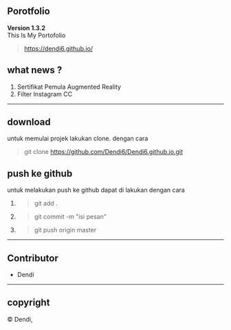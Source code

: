 ## Porotfolio

**Version 1.3.2**</br>
This Is My Portofolio
>https://dendi6.github.io/

## what news ?
<ol>
    <li>Sertifikat Pemula Augmented Reality</li>
    <li>Filter Instagram CC</li>
</ol>

---
## download
untuk memulai projek lakukan clone. dengan cara
>git clone https://github.com/Dendi6/Dendi6.github.io.git
## push ke github
untuk melakukan push ke github dapat di lakukan dengan cara
1. >git add .
2. >git commit -m "isi pesan"
3. >git push origin master

---
## Contributor
- Dendi

---
## copyright
© Dendi,
